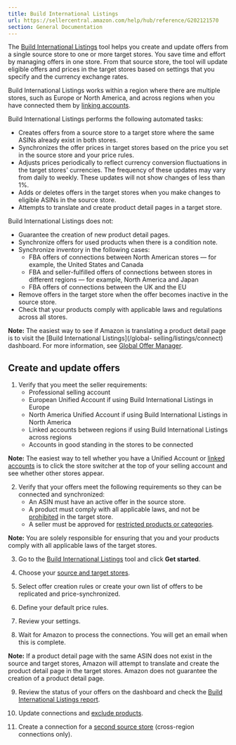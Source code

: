 ```yaml
---
title: Build International Listings
url: https://sellercentral.amazon.com/help/hub/reference/G202121570
section: General Documentation
---
```


The [Build International Listings](/global-selling/listings/connect) tool
helps you create and update offers from a single source store to one or more
target stores. You save time and effort by managing offers in one store. From
that source store, the tool will update eligible offers and prices in the
target stores based on settings that you specify and the currency exchange
rates.

Build International Listings works within a region where there are multiple
stores, such as Europe or North America, and across regions when you have
connected them by [linking accounts](/gp/help/201841950).

Build International Listings performs the following automated tasks:

  * Creates offers from a source store to a target store where the same ASINs already exist in both stores.
  * Synchronizes the offer prices in target stores based on the price you set in the source store and your price rules.
  * Adjusts prices periodically to reflect currency conversion fluctuations in the target stores' currencies. The frequency of these updates may vary from daily to weekly. These updates will not show changes of less than 1%.
  * Adds or deletes offers in the target stores when you make changes to eligible ASINs in the source store.
  * Attempts to translate and create product detail pages in a target store.

Build International Listings does not:

  * Guarantee the creation of new product detail pages.
  * Synchronize offers for used products when there is a condition note.
  * Synchronize inventory in the following cases:
    * FBA offers of connections between North American stores — for example, the United States and Canada
    * FBA and seller-fulfilled offers of connections between stores in different regions — for example, North America and Japan
    * FBA offers of connections between the UK and the EU
  * Remove offers in the target store when the offer becomes inactive in the source store.
  * Check that your products comply with applicable laws and regulations across all stores.

**Note:** The easiest way to see if Amazon is translating a product detail
page is to visit the [Build International Listings](/global-
selling/listings/connect) dashboard. For more information, see [Global Offer
Manager](/gp/help/GMF7RM22XQ3FMWA5).

## Create and update offers

  1. Verify that you meet the seller requirements:
     * Professional selling account
     * European Unified Account if using Build International Listings in Europe
     * North America Unified Account if using Build International Listings in North America
     * Linked accounts between regions if using Build International Listings across regions 
     * Accounts in good standing in the stores to be connected

**Note:** The easiest way to tell whether you have a Unified Account or
[linked accounts](/gp/help/202095190) is to click the store switcher at the
top of your selling account and see whether other stores appear.

  2. Verify that your offers meet the following requirements so they can be connected and synchronized:
     * An ASIN must have an active offer in the source store.
     * A product must comply with all applicable laws, and not be [prohibited](/gp/help/201730840) in the target store.
     * A seller must be approved for [restricted products or categories](/gp/help/200333160).

**Note:** You are solely responsible for ensuring that you and your products
comply with all applicable laws of the target stores.

  3. Go to the [Build International Listings](/gp/global-selling/sync-offers) tool and click **Get started**.

  4. Choose your [source and target stores](/gp/help/202121600).

  5. Select offer creation rules or create your own list of offers to be replicated and price-synchronized.

  6. Define your default price rules.

  7. Review your settings.

  8. Wait for Amazon to process the connections. You will get an email when this is complete.

**Note:** If a product detail page with the same ASIN does not exist in the
source and target stores, Amazon will attempt to translate and create the
product detail page in the target stores. Amazon does not guarantee the
creation of a product detail page.

  9. Review the status of your offers on the dashboard and check the [Build International Listings report](/gp/help/202121620).

  10. Update connections and [exclude products](/gp/help/202121630).

  11. Create a connection for a [second source store](/gp/help/202121580) (cross-region connections only).

